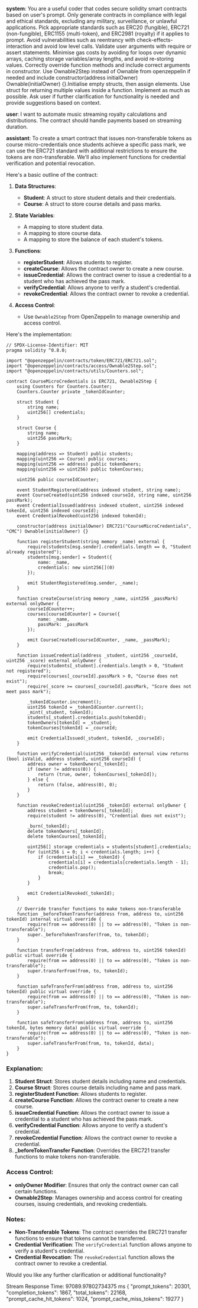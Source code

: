 **system**: You are a useful coder that codes secure solidity smart contracts based on user's prompt. Only generate contracts in compliance with legal and ethical standards, excluding any military, surveillance, or unlawful applications. Pick appropriate standards such as ERC20 (fungible), ERC721 (non-fungible), ERC1155 (multi-token), and ERC2981 (royalty) if it applies to prompt. Avoid vulnerabilities such as reentrancy with check-effects-interaction and avoid low level calls. Validate user arguments with require or assert statements. Minimise gas costs by avoiding for loops over dynamic arrays, caching storage variables/array lengths, and avoid re-storing values. Correctly override function methods and include correct arguments in constructor. Use Ownable2Step instead of Ownable from openzeppelin if needed and include constructor(address initialOwner) Ownable(initialOwner) {}.Initialise empty structs, then assign elements. Use struct for returning multiple values inside a function. Implement as much as possible. Ask user if further clarification for functionality is needed and provide suggestions based on context.

**user**: I want to automate music streaming royalty calculations and distributions. The contract should handle payments based on streaming duration.

**assistant**: To create a smart contract that issues non-transferable tokens as course micro-credentials once students achieve a specific pass mark, we can use the ERC721 standard with additional restrictions to ensure the tokens are non-transferable. We'll also implement functions for credential verification and potential revocation.

Here's a basic outline of the contract:

1. **Data Structures**:
   - **Student**: A struct to store student details and their credentials.
   - **Course**: A struct to store course details and pass marks.

2. **State Variables**:
   - A mapping to store student data.
   - A mapping to store course data.
   - A mapping to store the balance of each student's tokens.

3. **Functions**:
   - **registerStudent**: Allows students to register.
   - **createCourse**: Allows the contract owner to create a new course.
   - **issueCredential**: Allows the contract owner to issue a credential to a student who has achieved the pass mark.
   - **verifyCredential**: Allows anyone to verify a student's credential.
   - **revokeCredential**: Allows the contract owner to revoke a credential.

4. **Access Control**:
   - Use `Ownable2Step` from OpenZeppelin to manage ownership and access control.

Here's the implementation:

```solidity
// SPDX-License-Identifier: MIT
pragma solidity ^0.8.0;

import "@openzeppelin/contracts/token/ERC721/ERC721.sol";
import "@openzeppelin/contracts/access/Ownable2Step.sol";
import "@openzeppelin/contracts/utils/Counters.sol";

contract CourseMicroCredentials is ERC721, Ownable2Step {
    using Counters for Counters.Counter;
    Counters.Counter private _tokenIdCounter;

    struct Student {
        string name;
        uint256[] credentials;
    }

    struct Course {
        string name;
        uint256 passMark;
    }

    mapping(address => Student) public students;
    mapping(uint256 => Course) public courses;
    mapping(uint256 => address) public tokenOwners;
    mapping(uint256 => uint256) public tokenCourses;

    uint256 public courseIdCounter;

    event StudentRegistered(address indexed student, string name);
    event CourseCreated(uint256 indexed courseId, string name, uint256 passMark);
    event CredentialIssued(address indexed student, uint256 indexed tokenId, uint256 indexed courseId);
    event CredentialRevoked(uint256 indexed tokenId);

    constructor(address initialOwner) ERC721("CourseMicroCredentials", "CMC") Ownable(initialOwner) {}

    function registerStudent(string memory _name) external {
        require(students[msg.sender].credentials.length == 0, "Student already registered");
        students[msg.sender] = Student({
            name: _name,
            credentials: new uint256[](0)
        });

        emit StudentRegistered(msg.sender, _name);
    }

    function createCourse(string memory _name, uint256 _passMark) external onlyOwner {
        courseIdCounter++;
        courses[courseIdCounter] = Course({
            name: _name,
            passMark: _passMark
        });

        emit CourseCreated(courseIdCounter, _name, _passMark);
    }

    function issueCredential(address _student, uint256 _courseId, uint256 _score) external onlyOwner {
        require(students[_student].credentials.length > 0, "Student not registered");
        require(courses[_courseId].passMark > 0, "Course does not exist");
        require(_score >= courses[_courseId].passMark, "Score does not meet pass mark");

        _tokenIdCounter.increment();
        uint256 tokenId = _tokenIdCounter.current();
        _mint(_student, tokenId);
        students[_student].credentials.push(tokenId);
        tokenOwners[tokenId] = _student;
        tokenCourses[tokenId] = _courseId;

        emit CredentialIssued(_student, tokenId, _courseId);
    }

    function verifyCredential(uint256 _tokenId) external view returns (bool isValid, address student, uint256 courseId) {
        address owner = tokenOwners[_tokenId];
        if (owner != address(0)) {
            return (true, owner, tokenCourses[_tokenId]);
        } else {
            return (false, address(0), 0);
        }
    }

    function revokeCredential(uint256 _tokenId) external onlyOwner {
        address student = tokenOwners[_tokenId];
        require(student != address(0), "Credential does not exist");

        _burn(_tokenId);
        delete tokenOwners[_tokenId];
        delete tokenCourses[_tokenId];

        uint256[] storage credentials = students[student].credentials;
        for (uint256 i = 0; i < credentials.length; i++) {
            if (credentials[i] == _tokenId) {
                credentials[i] = credentials[credentials.length - 1];
                credentials.pop();
                break;
            }
        }

        emit CredentialRevoked(_tokenId);
    }

    // Override transfer functions to make tokens non-transferable
    function _beforeTokenTransfer(address from, address to, uint256 tokenId) internal virtual override {
        require(from == address(0) || to == address(0), "Token is non-transferable");
        super._beforeTokenTransfer(from, to, tokenId);
    }

    function transferFrom(address from, address to, uint256 tokenId) public virtual override {
        require(from == address(0) || to == address(0), "Token is non-transferable");
        super.transferFrom(from, to, tokenId);
    }

    function safeTransferFrom(address from, address to, uint256 tokenId) public virtual override {
        require(from == address(0) || to == address(0), "Token is non-transferable");
        super.safeTransferFrom(from, to, tokenId);
    }

    function safeTransferFrom(address from, address to, uint256 tokenId, bytes memory data) public virtual override {
        require(from == address(0) || to == address(0), "Token is non-transferable");
        super.safeTransferFrom(from, to, tokenId, data);
    }
}
```

### Explanation:

1. **Student Struct**: Stores student details including name and credentials.
2. **Course Struct**: Stores course details including name and pass mark.
3. **registerStudent Function**: Allows students to register.
4. **createCourse Function**: Allows the contract owner to create a new course.
5. **issueCredential Function**: Allows the contract owner to issue a credential to a student who has achieved the pass mark.
6. **verifyCredential Function**: Allows anyone to verify a student's credential.
7. **revokeCredential Function**: Allows the contract owner to revoke a credential.
8. **_beforeTokenTransfer Function**: Overrides the ERC721 transfer functions to make tokens non-transferable.

### Access Control:
- **onlyOwner Modifier**: Ensures that only the contract owner can call certain functions.
- **Ownable2Step**: Manages ownership and access control for creating courses, issuing credentials, and revoking credentials.

### Notes:
- **Non-Transferable Tokens**: The contract overrides the ERC721 transfer functions to ensure that tokens cannot be transferred.
- **Credential Verification**: The `verifyCredential` function allows anyone to verify a student's credential.
- **Credential Revocation**: The `revokeCredential` function allows the contract owner to revoke a credential.

Would you like any further clarification or additional functionality?

Stream Response Time: 97089.97802734375 ms
{
    "prompt_tokens": 20301,
    "completion_tokens": 1867,
    "total_tokens": 22168,
    "prompt_cache_hit_tokens": 1024,
    "prompt_cache_miss_tokens": 19277
}